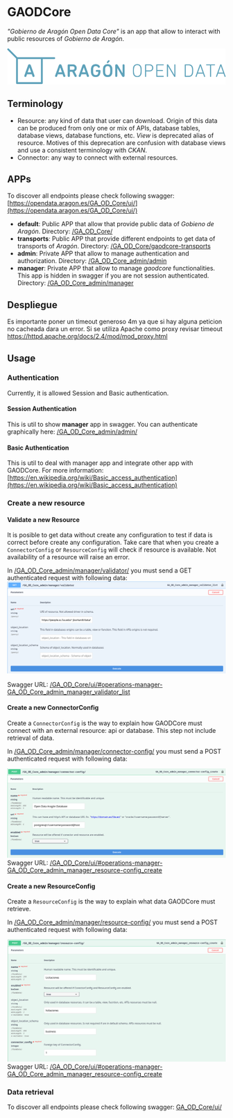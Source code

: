 # GAODCore

_"Gobierno de Aragón Open Data Core"_ is an app that allow to interact with public resources of _Gobierno de Aragón_.

![Aragón Open Data](docs/images/aragon-open-data.svg)

## Terminology

- Resource: any kind of data that user can download. Origin of this data can be produced from only one or mix of APIs,
  database tables, database views, database functions, etc. *View* is deprecated alias of resource. Motives of this
  deprecation are confusion with database views and use a consistent terminology with _CKAN_.
- Connector: any way to connect with external resources.

## APPs

To discover all endpoints please check following
swagger: [https://opendata.aragon.es/GA_OD_Core/ui/](https://opendata.aragon.es/GA_OD_Core/ui/)

- **default**: Public APP that allow that provide public data of _Gobieno de Aragón_.
  Directory: [/GA_OD_Core/](/GA_OD_Core/)
- **transports**: Public APP that provide different endpoints to get data of transports of _Aragón_.
  Directory: [/GA_OD_Core/gaodcore-transports](/GA_OD_Core/gaodcore-transports)
- **admin**: Private APP that allow to manage authentication and authorization. Directory:
  [/GA_OD_Core_admin/admin](/GA_OD_Core_admin/admin)
- **manager**: Private APP that allow to manage _gaodcore_ functionalities. This app is hidden in swagger if you are not
  session authenticated. Directory: [/GA_OD_Core_admin/manager](/GA_OD_Core_admin/manager)

## Despliegue

Es importante poner un timeout generoso 4m ya que si hay alguna peticion no cacheada dara un error. Si se utiliza Apache como proxy revisar timeout https://httpd.apache.org/docs/2.4/mod/mod_proxy.html 


## Usage

### Authentication

Currently, it is allowed Session and Basic authentication.

#### Session Authentication

This is util to show **manager** app in swagger. You can authenticate graphically here:
[/GA_OD_Core_admin/admin/](/GA_OD_Core_admin/admin/)

#### Basic Authentication

This is util to deal with manager app and integrate other app with GAODCore. For more information:
[https://en.wikipedia.org/wiki/Basic_access_authentication](https://en.wikipedia.org/wiki/Basic_access_authentication)

### Create a new resource

#### Validate a new Resource

It is posible to get data without create any configuration to test if data is correct before create any configuration.
Take care that when you create a `ConnectorConfig` or `ResourceConfig` will check if resource is available. Not availability 
of a resource will raise an error.

In [/GA_OD_Core_admin/manager/validator/](/GA_OD_Core_admin/manager/validator/) you must send a GET
authenticated request with following data:
![validator](docs/images/swagger/validator.png)

Swagger
URL: [/GA_OD_Core/ui/#operations-manager-GA_OD_Core_admin_manager_validator_list](/GA_OD_Core/ui/#operations-manager-GA_OD_Core_admin_manager_validator_list)


#### Create a new ConnectorConfig
Create a `ConnectorConfig` is the way to explain how GAODCore must connect with an external resource: api or database.
This step not include retrieval of data.

In [/GA_OD_Core_admin/manager/connector-config/](/GA_OD_Core_admin/manager/connector-config/) you must send a POST
authenticated request with following data:

![connector config creation](docs/images/swagger/connector-config-creation.png)
Swagger
URL: [/GA_OD_Core/ui/#operations-manager-GA_OD_Core_admin_manager_resource-config_create](/GA_OD_Core/ui/#operations-manager-GA_OD_Core_admin_manager_resource-config_create)

#### Create a new ResourceConfig

Create a `ResourceConfig` is the way to explain what data GAODCore must retrieve. 

In [/GA_OD_Core_admin/manager/resource-config/](/GA_OD_Core_admin/manager/resource-config/) you must send a POST 
authenticated request with following data:

![resource config creation](docs/images/swagger/resource-config-creation.png)
Swagger
URL: [/GA_OD_Core/ui/#operations-manager-GA_OD_Core_admin_manager_resource-config_create](/GA_OD_Core/ui/operations-manager-GA_OD_Core_admin_manager_resource-config_create)

### Data retrieval 

To discover all endpoints please check following
swagger: [GA_OD_Core/ui/](GA_OD_Core/ui/)
